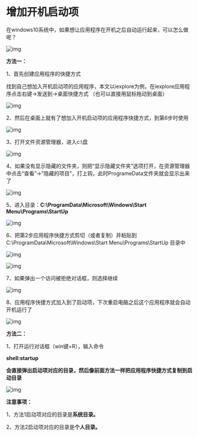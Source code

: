 # 增加开机启动项

在windows10系统中，如果想让应用程序在开机之后自动运行起来，可以怎么做呢？

![img](https://files.jb51.net/file_images/article/201506/20150619114255207.jpg)

**方法一：**

1、首先创建应用程序的快捷方式

找到自己想加入开机启动项的应用程序，本文以iexplore为例，在iexplore应用程序点击右键->发送到->桌面快捷方式 （也可以直接用鼠标拖动到桌面）

![img](https://files.jb51.net/file_images/article/201506/20150619114255208.jpg)

2、然后在桌面上就有了想加入开机启动项的应用程序快捷方式，到第6步时使用

![img](https://files.jb51.net/file_images/article/201506/20150619114255209.jpg)

3、打开文件资源管理器，进入c:\盘

![img](https://files.jb51.net/file_images/article/201506/20150619114255210.jpg)

4、如果没有显示隐藏的文件夹，则把“显示隐藏文件夹”选项打开，在资源管理器中点击“查看”->"隐藏的项目"，打上钩，此时ProgrameData文件夹就会显示出来了

![img](https://files.jb51.net/file_images/article/201506/20150619114255211.jpg)

5、进入目录：**C:\ProgramData\Microsoft\Windows\Start Menu\Programs\StartUp**

![img](https://files.jb51.net/file_images/article/201506/20150619114255212.jpg)

6、把第2步应用程序快捷方式剪切（或者复制）并粘贴到C:\ProgramData\Microsoft\Windows\Start Menu\Programs\StartUp 目录中

![img](https://files.jb51.net/file_images/article/201506/20150619114255213.jpg)

![img](https://files.jb51.net/file_images/article/201506/20150619114255214.jpg)

7、如果弹出一个访问被拒绝对话框，则选择继续

![img](https://files.jb51.net/file_images/article/201506/20150619114255215.jpg)

8、应用程序快捷方式加入到了启动项，下次重启电脑之后这个应用程序就会自动开机运行了

![img](https://files.jb51.net/file_images/article/201506/20150619114255216.jpg)

**方法二：**

1、打开运行对话框（win键+R），输入命令

**shell:startup**

**会直接弹出启动项对应的目录，然后像前面方法一样把应用程序快捷方式复制到启动目录**

![img](https://files.jb51.net/file_images/article/201506/20150619114255217.jpg)

**注意事项：**

1、方法1启动项对应的目录是**系统目录。**

2、方法2启动项对应的目录是**个人目录。**